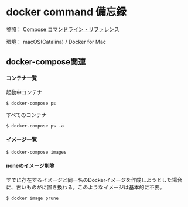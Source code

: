 # docker command 備忘録

参照：
[Compose コマンドライン・リファレンス](http://docs.docker.jp/compose/reference/index.html)

環境：
macOS(Catalina) / Docker for Mac

## docker-compose関連
#### コンテナ一覧

起動中コンテナ
```
$ docker-compose ps
```

すべてのコンテナ
```
$ docker-compose ps -a
```

#### イメージ一覧

```
$ docker-compose images
```

#### noneのイメージ削除

すでに存在するイメージと同一名のDockerイメージを作成しようとした場合に、古いものが<none>に置き換わる。このようなイメージは基本的に不要。
```
$ docker image prune
```
